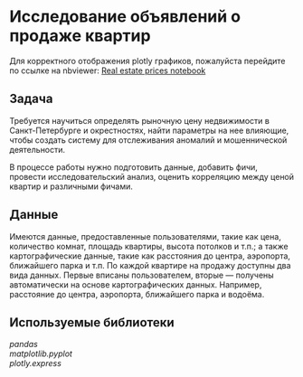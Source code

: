 # Исследование объявлений о продаже квартир

Для корректного отображения plotly графиков, пожалуйста перейдите по ссылке на nbviewer: [Real estate prices notebook](https://nbviewer.jupyter.org/github/omirosh/yandex_practicum/blob/master/03_real_estate_prices/real_estate_prices.ipynb)

## Задача
Требуется научиться определять рыночную цену недвижимости в Санкт-Петербурге и окрестностях, найти параметры на нее влияющие, чтобы создать систему для отслеживания аномалий и мошеннической деятельности.

В процессе работы нужно подготовить данные, добавить фичи, провести исследовательский анализ, оценить корреляцию между ценой квартир и различными фичами.

## Данные  

Имеются данные, предоставленные пользователями, такие как цена, количество комнат, площадь квартиры, высота потолков и т.п.; а также картографические данные, такие как расстояния до центра, аэропорта, ближайшего парка и т.п.
По каждой квартире на продажу доступны два вида данных. Первые вписаны пользователем, вторые — получены автоматически на основе картографических данных. Например, расстояние до центра, аэропорта, ближайшего парка и водоёма. 

## Используемые библиотеки
*pandas*  
*matplotlib.pyplot*  
*plotly.express*
